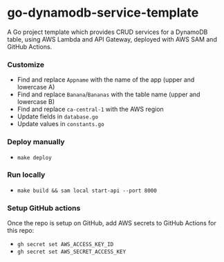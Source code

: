 # go-dynamodb-service-template

A Go project template which provides CRUD services for a DynamoDB table, using AWS Lambda and API Gateway, deployed with AWS SAM and GitHub Actions.

### Customize

-   Find and replace `Appname` with the name of the app (upper and lowercase A)
-   Find and replace `Banana`/`Bananas` with the table name (upper and lowercase B)
-   Find and replace `ca-central-1` with the AWS region
-   Update fields in `database.go`
-   Update values in `constants.go`

### Deploy manually

-   `make deploy`

### Run locally

-   `make build && sam local start-api --port 8000`

### Setup GitHub actions

Once the repo is setup on GitHub, add AWS secrets to GitHub Actions for this repo:

-   `gh secret set AWS_ACCESS_KEY_ID`
-   `gh secret set AWS_SECRET_ACCESS_KEY`
